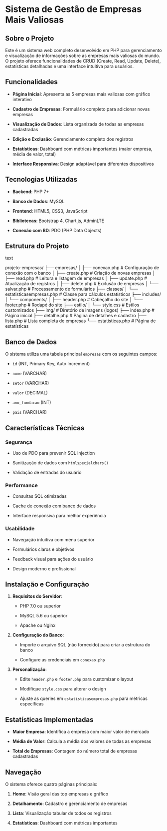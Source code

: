 # Sistema de Gestão de Empresas Mais Valiosas

## Sobre o Projeto

Este é um sistema web completo desenvolvido em PHP para gerenciamento e visualização de informações sobre as empresas mais valiosas do mundo. O projeto oferece funcionalidades de CRUD (Create, Read, Update, Delete), estatísticas detalhadas e uma interface intuitiva para usuários.

## Funcionalidades

- **Página Inicial**: Apresenta as 5 empresas mais valiosas com gráfico interativo
    
- **Cadastro de Empresas**: Formulário completo para adicionar novas empresas
    
- **Visualização de Dados**: Lista organizada de todas as empresas cadastradas
    
- **Edição e Exclusão**: Gerenciamento completo dos registros
    
- **Estatísticas**: Dashboard com métricas importantes (maior empresa, média de valor, total)
    
- **Interface Responsiva**: Design adaptável para diferentes dispositivos
    

## Tecnologias Utilizadas

- **Backend**: PHP 7+
    
- **Banco de Dados**: MySQL
    
- **Frontend**: HTML5, CSS3, JavaScript
    
- **Bibliotecas**: Bootstrap 4, Chart.js, AdminLTE
    
- **Conexão com BD**: PDO (PHP Data Objects)
    

## Estrutura do Projeto

text

projeto-empresas/
├── empresas/
│   ├── conexao.php          # Configuração de conexão com o banco
│   ├── create.php           # Criação de novas empresas
│   ├── read.php             # Leitura e listagem de empresas
│   ├── update.php           # Atualização de registros
│   ├── delete.php           # Exclusão de empresas
│   └── salvar.php           # Processamento de formulários
├── classes/
│   └── estatisticasempresas.php # Classe para cálculos estatísticos
├── includes/
│   └── components/
│       ├── header.php       # Cabeçalho do site
│       └── footer.php       # Rodapé do site
├── estilo/
│   └── style.css            # Estilos customizados
├── img/                     # Diretório de imagens (logos)
├── index.php               # Página inicial
├── detalhe.php             # Página de detalhes e cadastro
├── lista.php               # Lista completa de empresas
└── estatisticas.php        # Página de estatísticas

## Banco de Dados

O sistema utiliza uma tabela principal `empresas` com os seguintes campos:

- `id` (INT, Primary Key, Auto Increment)
    
- `nome` (VARCHAR)
    
- `setor` (VARCHAR)
    
- `valor` (DECIMAL)
    
- `ano_fundacao` (INT)
    
- `pais` (VARCHAR)
    

## Características Técnicas

### Segurança

- Uso de PDO para prevenir SQL injection
    
- Sanitização de dados com `htmlspecialchars()`
    
- Validação de entradas do usuário
    

### Performance

- Consultas SQL otimizadas
    
- Cache de conexão com banco de dados
    
- Interface responsiva para melhor experiência
    

### Usabilidade

- Navegação intuitiva com menu superior
    
- Formulários claros e objetivos
    
- Feedback visual para ações do usuário
    
- Design moderno e profissional
    

## Instalação e Configuração

1. **Requisitos do Servidor**:
    
    - PHP 7.0 ou superior
        
    - MySQL 5.6 ou superior
        
    - Apache ou Nginx
        
2. **Configuração do Banco**:
    
    - Importe o arquivo SQL (não fornecido) para criar a estrutura do banco
        
    - Configure as credenciais em `conexao.php`
        
3. **Personalização**:
    
    - Edite `header.php` e `footer.php` para customizar o layout
        
    - Modifique `style.css` para alterar o design
        
    - Ajuste as queries em `estatisticasempresas.php` para métricas específicas
        

## Estatísticas Implementadas

- **Maior Empresa**: Identifica a empresa com maior valor de mercado
    
- **Média de Valor**: Calcula a média dos valores de todas as empresas
    
- **Total de Empresas**: Contagem do número total de empresas cadastradas
    

## Navegação

O sistema oferece quatro páginas principais:

1. **Home**: Visão geral das top empresas e gráfico
    
2. **Detalhamento**: Cadastro e gerenciamento de empresas
    
3. **Lista**: Visualização tabular de todos os registros
    
4. **Estatísticas**: Dashboard com métricas importantes
    
    

